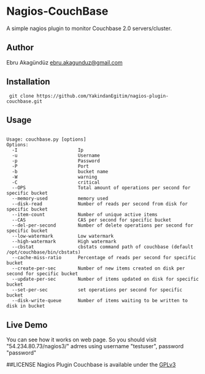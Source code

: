 # Nagios-CouchBase

A simple nagios plugin to monitor Couchbase 2.0 servers/cluster.

## Author
Ebru Akagündüz ebru.akagunduz@gmail.com

## Installation
<pre><code> git clone https://github.com/YakindanEgitim/nagios-plugin-couchbase.git</code></pre>

## Usage
<pre><code>
Usage: couchbase.py [options]
Options:
  -I                      Ip
  -u                      Username
  -p                      Password
  -P                      Port
  -b                      bucket name
  -W                      warning
  -C                      critical
  --OPS                   Total amount of operations per second for specific bucket
  --memory-used           memory used
  --disk-read             Number of reads per second from disk for specific bucket 
  --item-count            Number of unique active items 
  --CAS                   CAS per second for specific bucket
  --del-per-second        Number of delete operations per second for specific bucket
  --low-watermark         Low watermark
  --high-watermark        High watermark
  --cbstat                cbstats command path of couchbase (default /opt/couchbase/bin/cbstats)
  --cache-miss-ratio      Percentage of reads per second for specific bucket
  --create-per-sec        Number of new items created on disk per second for specific bucket
  --update-per-sec        Number of items updated on disk for specific bucket
  --set-per-sec           set operations per second for specific bucket
  --disk-write-queue      Number of items waiting to be written to disk in bucket
</code></pre>

## Live Demo
You can see how it works on web page. So you should visit "54.234.80.73/nagios3/" adrres using username "testuser", password "password"

##LICENSE
Nagios Plugin Couchbase is available under the [GPLv3](http://gplv3.fsf.org/)
